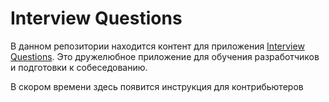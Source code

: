 # Interview Questions

В данном репозитории находится контент для приложения [Interview Questions](https://it-incubator.io/simulators/interview-questions/info).
Это дружелюбное приложение для обучения разработчиков и подготовки к собеседованию.

В скором времени здесь появится инструкция для контрибьютеров
